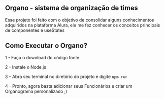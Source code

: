 ## Organo - sistema de organização de times
Esse projeto foi feito com o objetivo de consolidar alguns conhecimentos adquiridos na plataforma Alura, ele me fez conhecer os conceitos principais de componentes e useStates


## Como Executar o Organo?
1 - Faça o download do código fonte

2 - Instale o Node.js

3 - Abra seu terminal no diretório do projeto e digite `npm run`

4 - Pronto, agora basta adicionar seus Funcionários e criar um Organograma personalizado ;)
